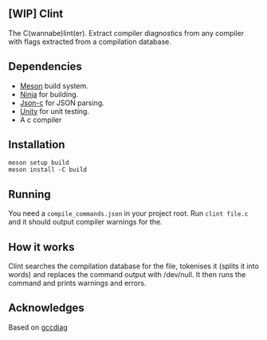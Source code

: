 [WIP] Clint
-----------

The C(wannabe)lint(er). Extract compiler diagnostics from any compiler with flags extracted from a compilation
database.

## Dependencies

- [Meson](https://github.com/mesonbuild/meson) build system.
- [Ninja](https://github.com/ninja-build/ninja) for building.
- [Json-c](https://github.com/json-c/json-c) for JSON parsing.
- [Unity](https://github.com/ThrowTheSwitch/Unity) for unit testing.
- A c compiler

## Installation

```
meson setup build
meson install -C build
```

## Running

You need a ```compile_commands.json``` in your project root. Run ```clint file.c``` and it should
output compiler warnings for the.

## How it works

Clint searches the compilation database for the file, tokenises it (splits it into words)
and replaces the command output with /dev/null. It then runs the command and prints warnings
and errors.

## Acknowledges

Based on [gccdiag](https://gitlab.com/andrejr/gccdiag)
